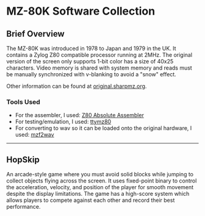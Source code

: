 # MZ-80K Software Collection

## Brief Overview
The MZ-80K was introduced in 1978 to Japan and 1979 in the UK. It contains a Zylog Z80 compatible processor running at 2MHz. The original version of the screen only supports 1-bit color has a size of 40x25 characters. Video memory is shared with system memory and reads must be manually synchronized with v-blanking to avoid a "snow" effect.

Other information can be found at [original.sharpmz.org](https://original.sharpmz.org/).

### Tools Used
- For the assembler, I used: [Z80 Absolute Assembler](https://forum.sharpmz.org/viewtopic.php?p=2135#p2135)
- For testing/emulation, I used: [ttymz80](https://github.com/yunkya2/ttymz80)
- For converting to wav so it can be loaded onto the original hardware, I used: [mzf2wav](https://github.com/jfjlaros/mzf2wav)

***

## HopSkip

An arcade-style game where you must avoid solid blocks while jumping to collect objects flying across the screen. It uses fixed-point binary to control the acceleration, velocity, and position of the player for smooth movement despite the display limitations. The game has a high-score system which allows players to compete against each other and record their best performance.